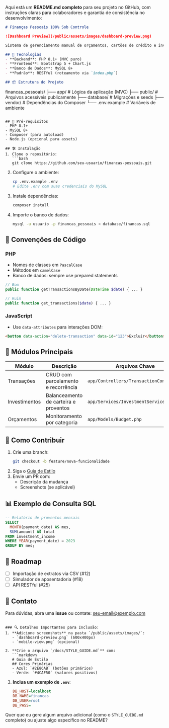 Aqui está um **README.md completo** para seu projeto no GitHub, com instruções claras para colaboradores e garantia de consistência no desenvolvimento:

```markdown
# Finanças Pessoais 100% Sob Controle

![Dashboard Preview](/public/assets/images/dashboard-preview.png)

Sistema de gerenciamento manual de orçamentos, cartões de crédito e investimentos com balanceamento automático.

## 🚀 Tecnologias
- **Backend**: PHP 8.1+ (MVC puro)
- **Frontend**: Bootstrap 5 + Chart.js
- **Banco de Dados**: MySQL 8+
- **Padrão**: RESTful (roteamento via `index.php`)

## 📦 Estrutura do Projeto
```
financas_pessoais/
├── app/               # Lógica da aplicação (MVC)
├── public/            # Arquivos acessíveis publicamente
├── database/          # Migrações e seeds
├── vendor/            # Dependências do Composer
└── .env.example       # Variáveis de ambiente
```

## 🔌 Pré-requisitos
- PHP 8.1+
- MySQL 8+
- Composer (para autoload)
- Node.js (opcional para assets)

## 🛠️ Instalação
1. Clone o repositório:
   ```bash
   git clone https://github.com/seu-usuario/financas-pessoais.git
   ```
2. Configure o ambiente:
   ```bash
   cp .env.example .env
   # Edite .env com suas credenciais do MySQL
   ```
3. Instale dependências:
   ```bash
   composer install
   ```
4. Importe o banco de dados:
   ```bash
   mysql -u usuario -p financas_pessoais < database/financas.sql
   ```

## 🌈 Convenções de Código
### PHP
- Nomes de classes em `PascalCase`
- Métodos em `camelCase`
- Banco de dados: sempre use prepared statements
```php
// Bom
public function getTransactionsByDate(DateTime $date) { ... }

// Ruim
public function get_transactions($date) { ... }
```

### JavaScript
- Use `data-attributes` para interações DOM:
```html
<button data-action="delete-transaction" data-id="123">Excluir</button>
```

## 🧩 Módulos Principais
| Módulo           | Descrição                                  | Arquivos Chave                          |
|------------------|-------------------------------------------|-----------------------------------------|
| Transações       | CRUD com parcelamento e recorrência       | `app/Controllers/TransactionController` |
| Investimentos    | Balanceamento de carteira e proventos     | `app/Services/InvestmentService`        |
| Orçamentos       | Monitoramento por categoria               | `app/Models/Budget.php`                 |

## 🤝 Como Contribuir
1. Crie uma branch:
   ```bash
   git checkout -b feature/nova-funcionalidade
   ```
2. Siga o [Guia de Estilo](/docs/STYLE_GUIDE.md)
3. Envie um PR com:
   - Descrição da mudança
   - Screenshots (se aplicável)

## 📊 Exemplo de Consulta SQL
```sql
-- Relatório de proventos mensais
SELECT 
  MONTH(payment_date) AS mes,
  SUM(amount) AS total
FROM investment_income
WHERE YEAR(payment_date) = 2023
GROUP BY mes;
```

## 📌 Roadmap
- [ ] Importação de extratos via CSV (#12)
- [ ] Simulador de aposentadoria (#18)
- [ ] API RESTful (#25)

## 📧 Contato
Para dúvidas, abra uma **issue** ou contate:
[seu-email@exemplo.com](mailto:seu-email@exemplo.com)

```

### 🔍 Detalhes Importantes para Inclusão:
1. **Adicione screenshots** na pasta `/public/assets/images/`:
   - `dashboard-preview.png` (600x400px)
   - `mobile-view.png` (opcional)

2. **Crie o arquivo `/docs/STYLE_GUIDE.md`** com:
   ```markdown
   # Guia de Estilo
   ## Cores Primárias
   - Azul: `#2E86AB` (botões primários)
   - Verde: `#4CAF50` (valores positivos)
   ```

3. **Inclua um exemplo de `.env`**:
   ```ini
   DB_HOST=localhost
   DB_NAME=financas
   DB_USER=root
   DB_PASS=
   ```

Quer que eu gere algum arquivo adicional (como o `STYLE_GUIDE.md` completo) ou ajuste algo específico no README?
